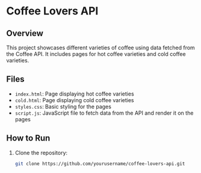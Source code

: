 # Coffee Lovers API

## Overview

This project showcases different varieties of coffee using data fetched from the Coffee API. It includes pages for hot coffee varieties and cold coffee varieties.

## Files

- `index.html`: Page displaying hot coffee varieties
- `cold.html`: Page displaying cold coffee varieties
- `styles.css`: Basic styling for the pages
- `script.js`: JavaScript file to fetch data from the API and render it on the pages

## How to Run

1. Clone the repository:
   ```bash
   git clone https://github.com/yourusername/coffee-lovers-api.git

